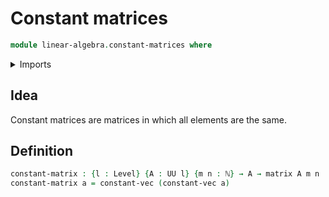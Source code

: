 # Constant matrices

```agda
module linear-algebra.constant-matrices where
```

<details><summary>Imports</summary>
```agda
open import linear-algebra.constant-vectors
open import linear-algebra.matrices
open import foundation.universe-levels
open import elementary-number-theory.natural-numbers
```
</details>

## Idea

Constant matrices are matrices in which all elements are the same.

## Definition

```agda
constant-matrix : {l : Level} {A : UU l} {m n : ℕ} → A → matrix A m n
constant-matrix a = constant-vec (constant-vec a)
```
